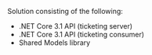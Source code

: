 Solution consisting of the following:

- .NET Core 3.1 API (ticketing server)
- .NET Core 3.1 API (ticketing consumer)
- Shared Models library
